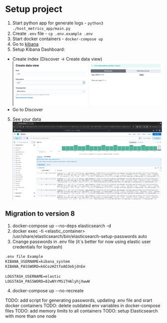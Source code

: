 # Setup project
1. Start python app for generate logs - `python3 ./host_metrics_app/main.py`
2. Create `.env` file - `cp .env.example .env`
2. Start docker containers - `docker-compose up`
3. Go to [kibana](http://localhost/)
4. Setup Kibana Dashboard:
- Create index (Discover -> Create data view) ![image](images/index_setup.png)
- Go to Discover
5. See your data ![image](images/data_sample.png)

## Migration to version 8

1. docker-compose up --no-deps elasticsearch -d
2. docker exec -ti <elastic_container>  /usr/share/elasticsearch/bin/elasticsearch-setup-passwords auto
3. Cnange passwords in .env file (it`s better for now using elastic user credentials for logstash)
```
.env file Example
KIBANA_USERNAME=kibana_system
KIBANA_PASSWORD=k6CozHZtToAO3ebjdnEe

LOGSTASH_USERNAME=elastic
LOGSTASH_PASSWORD=82wNYrMS1THAlyhjXwwW
```
4. docker-compose up --no-recreate

TODO: add script for generating passwords, updating .env file and srart docker containers
TODO: delete outdated env variables in docker-compose files 
TODO: add memory limits to all containers
TODO: setup Elasticsearch with more than one node